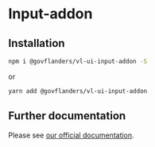 # Input-addon
## Installation
```bash
npm i @govflanders/vl-ui-input-addon -S
```
or
```bash
yarn add @govflanders/vl-ui-input-addon
```
## Further documentation
Please see [our official documentation](https://overheid.vlaanderen.be/webuniversum/v3/search?q=vl-ui-input-addon).
